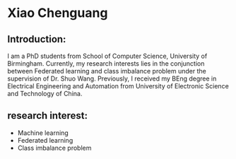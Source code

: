 # Xiao Chenguang

## Introduction:

I am a PhD students from School of Computer Science, University of Birmingham.
Currently, my research interests lies in the conjunction between Federated learning and class imbalance problem under the supervision of Dr. Shuo Wang.
Previously, I received my BEng degree in Electrical Engineering and Automation from University of Electronic Science and Technology of China.

## research interest:

+ Machine learning
+ Federated learning
+ Class imbalance problem
